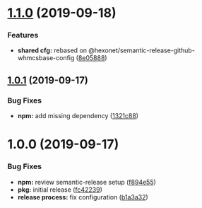 # [1.1.0](https://github.com/hexonet/semantic-release-github-whmcs-config/compare/v1.0.1...v1.1.0) (2019-09-18)


### Features

* **shared cfg:** rebased on @hexonet/semantic-release-github-whmcsbase-config ([8e05888](https://github.com/hexonet/semantic-release-github-whmcs-config/commit/8e05888))

## [1.0.1](https://github.com/hexonet/semantic-release-github-whmcs-config/compare/v1.0.0...v1.0.1) (2019-09-17)


### Bug Fixes

* **npm:** add missing dependency ([1321c88](https://github.com/hexonet/semantic-release-github-whmcs-config/commit/1321c88))

# 1.0.0 (2019-09-17)


### Bug Fixes

* **npm:** review semantic-release setup ([f894e55](https://github.com/hexonet/semantic-release-github-whmcs-config/commit/f894e55))
* **pkg:** initial release ([fc42239](https://github.com/hexonet/semantic-release-github-whmcs-config/commit/fc42239))
* **release process:** fix configuration ([b1a3a32](https://github.com/hexonet/semantic-release-github-whmcs-config/commit/b1a3a32))
